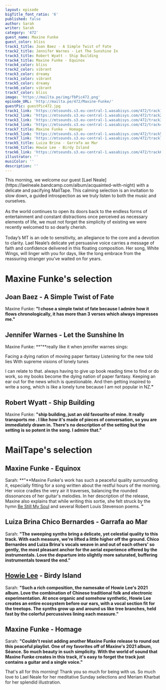 ```yaml
---
layout: episode
bigTitle_font_ratio: '6'
published: false
author: Sarah
writer: Sarah
category: '472'
guest_name: Maxine Funke
guest_color: bliss
track1_title: Joan Baez - A Simple Twist of Fate
track2_title: Jennifer Warnes - Let The Sunshine In
track3_title: Robert Wyatt - Ship Building
track4_title: Maxine Funke - Equinox
track4_color: bliss
track2_color: vibrant
track3_color: dreamy
track1_color: vibrant
track5_color: dreamy
track6_color: vibrant
track7_color: bliss
image: 'https://mailta.pe/img/fbPic472.png'
episode_URL: 'http://mailta.pe/472/Maxine-Funke/'
guestPic: guestPic472.jpg
track1_link: 'https://mtsounds.s3.eu-central-1.wasabisys.com/472/track1.mp3'
track2_link: 'https://mtsounds.s3.eu-central-1.wasabisys.com/472/track2.mp3'
track3_link: 'https://mtsounds.s3.eu-central-1.wasabisys.com/472/track3.mp3'
track4_link: 'https://mtsounds.s3.eu-central-1.wasabisys.com/472/track4.mp3'
track7_title: Maxine Funke - Homage
track5_link: 'https://mtsounds.s3.eu-central-1.wasabisys.com/472/track5.mp3'
track7_link: 'https://mtsounds.s3.eu-central-1.wasabisys.com/472/track7.mp3'
track5_title: Luiza Brina - Garrafa ao Mar
track6_title: Howie Lee - Birdy Island
track6_link: 'https://mtsounds.s3.eu-central-1.wasabisys.com/472/track6.mp3'
illustrator: ''
musiColor: ''
description: ''
---
```

<p id="introduction"> This morning, we welcome our guest [Lael Neale](https://laelneale.bandcamp.com/album/acquainted-with-night) with a delicate and pacifying MailTape. This calming selection is an invitation to slow down, a guided introspection as we truly listen to both the music and ourselves.
<br><br>
As the world continues to open its doors back to the endless forms of entertainment and constant distractions once perceived as necessary elements of life, we must not forget the simplicity of existing we were recently welcomed to so dearly cherish.
<br><br>
Today’s MT is an ode to sensitivity, an allegiance to the core and a devotion to clarity. Lael Neale’s delicate yet persuasive voice carries a message of faith and confidence delivered in this floating composition. Her song, White Wings, will linger with you for days, like the long embrace from the reassuring stranger you’ve waited on for years. 
</p>

# Maxine Funke's selection

##  Joan Baez - A Simple Twist of Fate
Maxine Funke: **"**I chose a simple twist of fate because I admire how it flows chronologically, it has more than 3 verses which always impresses me.**"**

##  Jennifer Warnes - Let the Sunshine In
Maxine Funke: **"**really like it when jennifer warnes sings:

Facing a dying nation of moving paper fantasy
Listening for the new told lies
With supreme visions of lonely tunes

I can relate to that. always having to give up book reading time to find or do work, so my books become the dying nation of paper fantasy. Keeping an ear out for the news which is questionable. And then getting inspired to write a song, which is like a lonely tune because I am not popular in NZ.**"**

## Robert Wyatt - Ship Building
Maxine Funke: **"**ship building, just an old favourite of mine. It really transports me . I like how it's made of pieces of conversation, so you are immediately drawn in. There's no description of the setting but the setting is so potent in the song. I admire that.**"**


# MailTape's selection

## Maxine Funke - Equinox
Sarah: **"**Maxine Funke's work has such a peaceful quality surrounding it, especially fitting for a song written about the restful hours of the morning. Her voice cradles the very air it traverses, balancing the rounded dissonances of her guitar's melodies. In her description of the release, Maxine also explains that while writing this sortie, she felt struck by the hymn [Be Still My Soul](https://www.youtube.com/watch?v=hqgC1tqifV8) and several Robert Louis Stevenson poems.  **"**

## Luiza Brina Chico Bernardes - Garrafa ao Mar
Sarah: **"**The sweeping synths bring a delicate, yet celestial quality to this track. With each measure, we're lifted a little higher off the ground. Chico Bernardes and Luiza Brina's vocals weave in and out of each others' so gently, the most pleasant anchor for the aerial experience offered by the instrumentals. Love the departure into slightly more saturated, buffering instrumentals toward the end.**"**

## [Howie Lee](https://howielee.bandcamp.com/album/birdy-island) - Birdy Island
Sarah: **"**Such a rich composition, the namesake of Howie Lee's 2021 album. Love the combination of Chinese traditional folk and electronic experimentation. At once organic and somehow synthetic, Howie Lee creates an entire ecosystem before our ears, with a vocal section fit for the treetops. The synths grow up and around us like tree branches, held fast by the colorful percussives lining each measure.**"**

## Maxine Funke - Homage
Sarah: **"**Couldn't resist adding another Maxine Funke release to round out this peaceful playlist. One of my favorites off of Maxine's 2021 album, Séance. So much beauty in such simplicity. With the world of sound that Maxine Funke creates in this track, it's easy to forget the track just contains a guitar and a single voice.**"**

<p id="outroduction">That's all for this morning! Thank you so much for being with us. So much love to Lael Neale for her meditative Sunday selections and Meriam Kharbat for her splendid illustration.</p>

